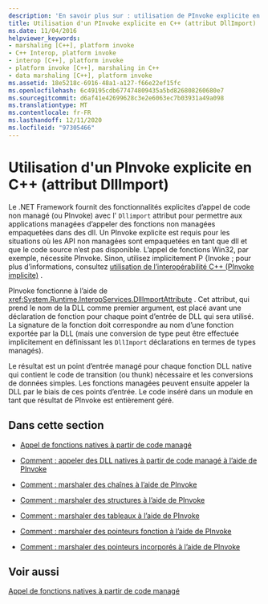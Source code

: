 ```yaml
---
description: 'En savoir plus sur : utilisation de PInvoke explicite en C++ (attribut DllImport)'
title: Utilisation d'un PInvoke explicite en C++ (attribut DllImport)
ms.date: 11/04/2016
helpviewer_keywords:
- marshaling [C++], platform invoke
- C++ Interop, platform invoke
- interop [C++], platform invoke
- platform invoke [C++], marshaling in C++
- data marshaling [C++], platform invoke
ms.assetid: 18e5218c-6916-48a1-a127-f66e22ef15fc
ms.openlocfilehash: 6c49195cdb677474809435a5bd826808260680e7
ms.sourcegitcommit: d6af41e42699628c3e2e6063ec7b03931a49a098
ms.translationtype: MT
ms.contentlocale: fr-FR
ms.lasthandoff: 12/11/2020
ms.locfileid: "97305466"
---
```

# <a name="using-explicit-pinvoke-in-c-dllimport-attribute"></a>Utilisation d'un PInvoke explicite en C++ (attribut DllImport)

Le .NET Framework fournit des fonctionnalités explicites d’appel de code non managé (ou PInvoke) avec l' `Dllimport` attribut pour permettre aux applications managées d’appeler des fonctions non managées empaquetées dans des dll. Un PInvoke explicite est requis pour les situations où les API non managées sont empaquetées en tant que dll et que le code source n’est pas disponible. L’appel de fonctions Win32, par exemple, nécessite PInvoke. Sinon, utilisez implicitement P {Invoke ; pour plus d’informations, consultez [utilisation de l’interopérabilité C++ (PInvoke implicite)](../dotnet/using-cpp-interop-implicit-pinvoke.md) .

PInvoke fonctionne à l’aide de <xref:System.Runtime.InteropServices.DllImportAttribute> . Cet attribut, qui prend le nom de la DLL comme premier argument, est placé avant une déclaration de fonction pour chaque point d’entrée de DLL qui sera utilisé. La signature de la fonction doit correspondre au nom d’une fonction exportée par la DLL (mais une conversion de type peut être effectuée implicitement en définissant les `DllImport` déclarations en termes de types managés).

Le résultat est un point d’entrée managé pour chaque fonction DLL native qui contient le code de transition (ou thunk) nécessaire et les conversions de données simples. Les fonctions managées peuvent ensuite appeler la DLL par le biais de ces points d’entrée. Le code inséré dans un module en tant que résultat de PInvoke est entièrement géré.

## <a name="in-this-section"></a>Dans cette section

- [Appel de fonctions natives à partir de code managé](../dotnet/calling-native-functions-from-managed-code.md)

- [Comment : appeler des DLL natives à partir de code managé à l’aide de PInvoke](../dotnet/how-to-call-native-dlls-from-managed-code-using-pinvoke.md)

- [Comment : marshaler des chaînes à l’aide de PInvoke](../dotnet/how-to-marshal-strings-using-pinvoke.md)

- [Comment : marshaler des structures à l’aide de PInvoke](../dotnet/how-to-marshal-structures-using-pinvoke.md)

- [Comment : marshaler des tableaux à l’aide de PInvoke](../dotnet/how-to-marshal-arrays-using-pinvoke.md)

- [Comment : marshaler des pointeurs fonction à l’aide de PInvoke](../dotnet/how-to-marshal-function-pointers-using-pinvoke.md)

- [Comment : marshaler des pointeurs incorporés à l’aide de PInvoke](../dotnet/how-to-marshal-embedded-pointers-using-pinvoke.md)

## <a name="see-also"></a>Voir aussi

[Appel de fonctions natives à partir de code managé](../dotnet/calling-native-functions-from-managed-code.md)
